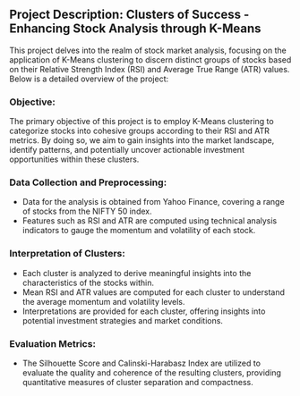 <!DOCTYPE html>
<html lang="en">
<head>
  <meta charset="UTF-8">
  <meta name="viewport" content="width=device-width, initial-scale=1.0">
</head>
<body>

  <h2><strong>Project Description: Clusters of Success - Enhancing Stock Analysis through K-Means</strong></h2>

<p>This project delves into the realm of stock market analysis, focusing on the application of K-Means clustering to discern distinct groups of stocks based on their Relative Strength Index (RSI) and Average True Range (ATR) values. Below is a detailed overview of the project:</p>

<h3><strong>Objective:</strong></h3>
<p>The primary objective of this project is to employ K-Means clustering to categorize stocks into cohesive groups according to their RSI and ATR metrics. By doing so, we aim to gain insights into the market landscape, identify patterns, and potentially uncover actionable investment opportunities within these clusters.</p>

<h3><strong>Data Collection and Preprocessing:</strong></h3>
<ul>
  <li>Data for the analysis is obtained from Yahoo Finance, covering a range of stocks from the NIFTY 50 index.</li>
  <li>Features such as RSI and ATR are computed using technical analysis indicators to gauge the momentum and volatility of each stock.</li>
</ul>

<h3><strong>Interpretation of Clusters:</strong></h3>
<ul>
  <li>Each cluster is analyzed to derive meaningful insights into the characteristics of the stocks within.</li>
  <li>Mean RSI and ATR values are computed for each cluster to understand the average momentum and volatility levels.</li>
  <li>Interpretations are provided for each cluster, offering insights into potential investment strategies and market conditions.</li>
</ul>

<h3><strong>Evaluation Metrics:</strong></h3>
<ul>
  <li>The Silhouette Score and Calinski-Harabasz Index are utilized to evaluate the quality and coherence of the resulting clusters, providing quantitative measures of cluster separation and compactness.</li>
</ul>

</body>
</html>
